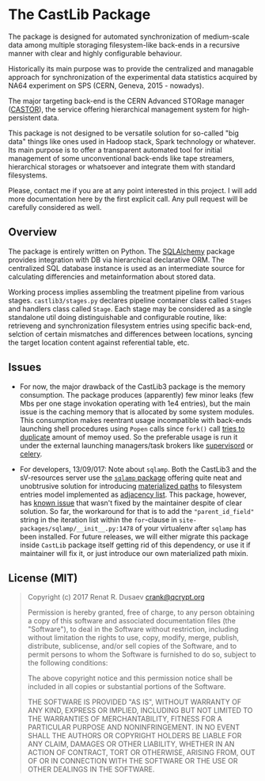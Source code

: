 # The CastLib Package

The package is designed for automated synchronization of medium-scale data
among multiple storaging filesystem-like back-ends in a recursive manner with
clear and highly configurable behaviour.

Historically its main purpose was to provide the centralized and managable
approach for synchronization of the experimental data statistics acquired
by NA64 experiment on SPS (CERN, Geneva, 2015 - nowadys).

The major targeting back-end is the CERN Advanced STORage manager
([CASTOR](http://castor.web.cern.ch/)), the service offering hierarchical
management system for high-persistent data.

This package is not designed to be versatile solution for so-called "big data"
things like ones used in Hadoop stack, Spark technology or whatever. Its main
purpose is to offer a transparent automated tool for initial management of 
some unconventional back-ends like tape streamers, hierarchical storages or
whatsoever and integrate them with standard filesystems.

Please, contact me if you are at any point interested in this project. I will
add more documentation here by the first explicit call. Any pull request will
be carefully considered as well.

## Overview

The package is entirely written on Python. The [SQLAlchemy](https://www.sqlalchemy.org/)
package provides integration with DB via hierarchical declarative ORM. The
centralized SQL database instance is used as an intermediate source for
calculating differencies and metainformation about stored data.

Working process implies assembling the treatment pipeline from various stages.
`castlib3/stages.py` declares pipeline container class called `Stages` and
handlers class called `Stage`. Each stage may be considered as a single
standalone util doing distinguishable and configurable routine, like: retrieveng
and synchronization filesystem entries using specific back-end, selction of
certain mismatches and differences between locations, syncing the target
location content against referential table, etc.

## Issues

- For now, the major drawback of the CastLib3 package is the memory
consumption. The package produces (apparently) few minor leaks (few Mbs per
one stage invokation operating with 1e4 entries), but the main issue is the
caching memory that is allocated by some system modules. This consumption makes
reentrant usage incompatible with back-ends launching shell procedures using
`Popen` calls since `fork()` call
[tries to duplicate](https://stackoverflow.com/a/13329386/1734499) amount of
memoy used. So the preferable usage is run it under the external launching
managers/task brokers like [supervisord](http://supervisord.org/) or
[celery](http://www.celeryproject.org/).

- For developers, 13/09/017: Note about `sqlamp`.
Both the CastLib3 and the sV-resources server use the
[`sqlamp` package](https://bitbucket.org/angri/sqlamp) offering quite neat and
unobtrusive solution for introducing [materialized paths]() to filesystem
entries model implemented as [adjacency list](). This package, however,
has [known issue](https://bitbucket.org/angri/sqlamp/pull-requests/1/made-subtree-moving-compatible-with-ms-sql/diff)
that wasn't fixed by the maintainer despite of clear solution. So far, the
workaround for that is to add the `"parent_id_field"` string in the
iteration list within the `for`-clause in `site-packages/sqlamp/__init__.py:1478`
of your virtualenv after `sqlamp` has been installed.
For future releases, we will either migrate this package inside `CastLib`
package itself getting rid of this dependency, or use it if maintainer will
fix it, or just introduce our own materialized path mixin.

## License (MIT)

> Copyright (c) 2017 Renat R. Dusaev <crank@qcrypt.org>
> 
> Permission is hereby granted, free of charge, to any person obtaining a copy of
> this software and associated documentation files (the "Software"), to deal in
> the Software without restriction, including without limitation the rights to
> use, copy, modify, merge, publish, distribute, sublicense, and/or sell copies of
> the Software, and to permit persons to whom the Software is furnished to do so,
> subject to the following conditions:
> 
> The above copyright notice and this permission notice shall be included in all
> copies or substantial portions of the Software.
> 
> THE SOFTWARE IS PROVIDED "AS IS", WITHOUT WARRANTY OF ANY KIND, EXPRESS OR
> IMPLIED, INCLUDING BUT NOT LIMITED TO THE WARRANTIES OF MERCHANTABILITY, FITNESS
> FOR A PARTICULAR PURPOSE AND NONINFRINGEMENT. IN NO EVENT SHALL THE AUTHORS OR
> COPYRIGHT HOLDERS BE LIABLE FOR ANY CLAIM, DAMAGES OR OTHER LIABILITY, WHETHER
> IN AN ACTION OF CONTRACT, TORT OR OTHERWISE, ARISING FROM, OUT OF OR IN
> CONNECTION WITH THE SOFTWARE OR THE USE OR OTHER DEALINGS IN THE SOFTWARE.

